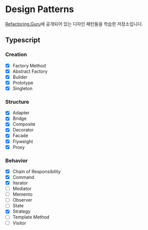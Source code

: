 # Design Patterns

[Refactoring.Guru](https://refactoring.guru/)에 공개되어 있는 디자인 패턴들을 학습한 저장소입니다.

## Typescript

### Creation

- [x] Factory Method
- [x] Abstract Factory
- [x] Builder
- [x] Prototype
- [x] Singleton

### Structure

- [x] Adapter
- [x] Bridge
- [x] Composite
- [x] Decorator
- [x] Facade
- [x] Flyweight
- [x] Proxy

### Behavior

- [x] Chain of Responsibility
- [x] Command
- [x] Iterator
- [ ] Mediator
- [ ] Memento
- [ ] Observer
- [ ] State
- [x] Strategy
- [ ] Template Method
- [ ] Visitor
